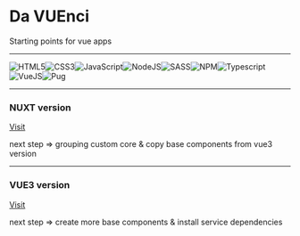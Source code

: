 # Da VUEnci
Starting points for vue apps

---

![HTML5](https://img.icons8.com/color/30/html-5.png)![CSS3](https://img.icons8.com/color/30/css3.png)![JavaScript](https://img.icons8.com/color/30/javascript.png)![NodeJS](https://img.icons8.com/color/30/nodejs.png)![SASS](https://img.icons8.com/color/30/sass.png)![NPM](https://img.icons8.com/color/30/npm.png)![Typescript](https://img.icons8.com/color/30/typescript.png)![VueJS](https://img.icons8.com/color/30/vue-js.png)![Pug](https://img.icons8.com/color/30/pug.png)

---

### NUXT version
[Visit](https://github.com/LeonardoDalessandro/NUXTstart)

next step => grouping custom core & copy base components from vue3 version

---

### VUE3 version
[Visit](https://github.com/LeonardoDalessandro/VUE3-starter)

next step => create more base components & install service dependencies
